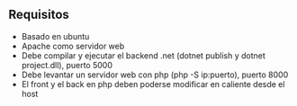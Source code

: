 ## Requisitos

* Basado en ubuntu
* Apache como servidor web
* Debe compilar y ejecutar el backend .net (dotnet publish y dotnet project.dll), puerto 5000
* Debe levantar un servidor web con php (php -S ip:puerto), puerto 8000
* El front y el back en php deben poderse modificar en caliente desde el host